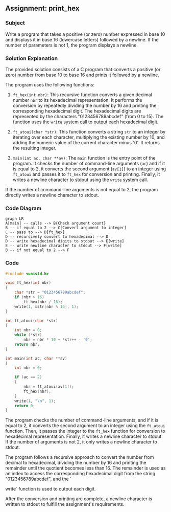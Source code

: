 ## Assignment: print_hex

### Subject
Write a program that takes a positive (or zero) number expressed in base 10 and displays it in base 16 (lowercase letters) followed by a newline. If the number of parameters is not 1, the program displays a newline.

### Solution Explanation

The provided solution consists of a C program that converts a positive (or zero) number from base 10 to base 16 and prints it followed by a newline.

The program uses the following functions:

1. `ft_hex(int nbr)`: This recursive function converts a given decimal number `nbr` to its hexadecimal representation. It performs the conversion by repeatedly dividing the number by 16 and printing the corresponding hexadecimal digit. The hexadecimal digits are represented by the characters "0123456789abcdef" (from 0 to 15). The function uses the `write` system call to output each hexadecimal digit.

2. `ft_atoui(char *str)`: This function converts a string `str` to an integer by iterating over each character, multiplying the existing number by 10, and adding the numeric value of the current character minus '0'. It returns the resulting integer.

3. `main(int ac, char **av)`: The `main` function is the entry point of the program. It checks the number of command-line arguments (`ac`) and if it is equal to 2, it converts the second argument (`av[1]`) to an integer using `ft_atoui` and passes it to `ft_hex` for conversion and printing. Finally, it writes a newline character to stdout using the `write` system call.

If the number of command-line arguments is not equal to 2, the program directly writes a newline character to stdout.

### Code Diagram

```mermaid
graph LR
A[main] -- calls --> B{Check argument count}
B -- if equal to 2 --> C[Convert argument to integer]
C -- pass to --> D[ft_hex]
D -- recursively convert to hexadecimal --> D
D -- write hexadecimal digits to stdout --> E[write]
E -- write newline character to stdout --> F[write]
B -- if not equal to 2 --> F
```

### Code

```c
#include <unistd.h>

void ft_hex(int nbr)
{
    char *str = "0123456789abcdef";
    if (nbr > 16)
        ft_hex(nbr / 16);
    write(1, &str[nbr % 16], 1);
}

int ft_atoui(char *str)
{
    int nbr = 0;
    while (*str)
        nbr = nbr * 10 + *str++ - '0';
    return nbr;
}

int main(int ac, char **av)
{
    int nbr = 0;

    if (ac == 2)
    {
        nbr = ft_atoui(av[1]);
        ft_hex(nbr);
    }
    write(1, "\n", 1);
    return 0;
}
```

The program checks the number of command-line arguments, and if it is equal to 2, it converts the second argument to an integer using the `ft_atoui` function. Then, it passes the integer to the `ft_hex` function for conversion to hexadecimal representation. Finally, it writes a newline character to stdout. If the number of arguments is not 2, it only writes a newline character to stdout.

The program follows a recursive approach to convert the number from decimal to hexadecimal, dividing the number by 16 and printing the remainder until the quotient becomes less than 16. The remainder is used as an index to access the corresponding hexadecimal digit from the string "0123456789abcdef", and the `

write` function is used to output each digit.

After the conversion and printing are complete, a newline character is written to stdout to fulfill the assignment's requirements.
